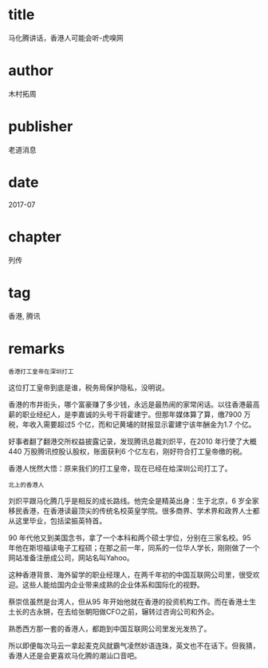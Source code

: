# title
马化腾讲话，香港人可能会听-虎嗅网

# author
木村拓周

# publisher
老道消息

# date
2017-07

# chapter
列传

# tag
香港, 腾讯

# remarks
`香港打工皇帝在深圳打工`


这位打工皇帝到底是谁，税务局保护隐私，没明说。



香港的市井街头，哪个富豪赚了多少钱，永远是最热闹的家常闲话。以往香港最高薪的职业经纪人，是李嘉诚的头号干将霍建宁。但那年媒体算了算，缴7900 万税，年收入需要超过5 个亿，而和记黄埔的财报显示霍建宁该年酬金为1.7 个亿。



好事者翻了翻港交所权益披露记录，发现腾讯总裁刘炽平，在2010 年行使了大概440 万股腾讯控股认股权，账面获利6 个亿左右，刚好符合打工皇帝缴的税。



香港人恍然大悟：原来我们的打工皇帝，现在已经在给深圳公司打工了。

`北上的香港人`

刘炽平跟马化腾几乎是相反的成长路线。他完全是精英出身：生于北京，6 岁全家移民香港，在香港读最顶尖的传统名校英皇学院。很多商界、学术界和政界人士都从这里毕业，包括梁振英特首。



90 年代他又到美国念书，拿了一个本科和两个硕士学位，分别在三家名校。95 年他在斯坦福读电子工程硕；在那之前一年，同系的一位华人学长，刚刚做了一个网站准备注册成公司，网站名叫Yahoo。



这种香港背景、海外留学的职业经理人，在两千年初的中国互联网公司里，很受欢迎。这些人能给国内企业带来成熟的企业体系和国际化的视野。



蔡崇信虽然是台湾人，但从95 年开始他就在香港的投资机构工作。而在香港土生土长的古永锵，在去给张朝阳做CFO之前，辗转过咨询公司和外企。



熟悉西方那一套的香港人，都跑到中国互联网公司里发光发热了。


所以即便每次马云一拿起麦克风就霸气凌然妙语连珠，英文也不在话下。但我猜，香港人还是会更喜欢马化腾的潮汕口音吧。
